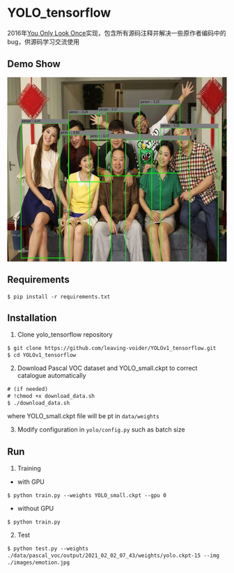 # YOLO_tensorflow
2016年[You Only Look Once](https://www.cv-foundation.org/openaccess/content_cvpr_2016/papers/Redmon_You_Only_Look_CVPR_2016_paper.pdf)实现，包含所有源码注释并解决一些原作者编码中的bug，供源码学习交流使用

## Demo Show
<img src="https://github.com/leaving-voider/YOLOv1_tensorflow/blob/main/test/detected.jfif" width = "640" height = "423" alt="" align=center />

## Requirements
```Shell
$ pip install -r requirements.txt
```

## Installation
1. Clone yolo_tensorflow repository
```Shell
$ git clone https://github.com/leaving-voider/YOLOv1_tensorflow.git
$ cd YOLOv1_tensorflow
```

2. Download Pascal VOC dataset and YOLO_small.ckpt to correct catalogue automatically
```Shell
# (if needed)
# !chmod +x download_data.sh
$ ./download_data.sh
```
where YOLO_small.ckpt file will be pt in `data/weights`

3. Modify configuration in `yolo/config.py` such as batch size

## Run
1. Training
- with GPU
```Shell
$ python train.py --weights YOLO_small.ckpt --gpu 0
```
- without GPU
```Shell
$ python train.py
```

2. Test
```Shell
$ python test.py --weights ./data/pascal_voc/output/2021_02_02_07_43/weights/yolo.ckpt-15 --img ./images/emotion.jpg
```
